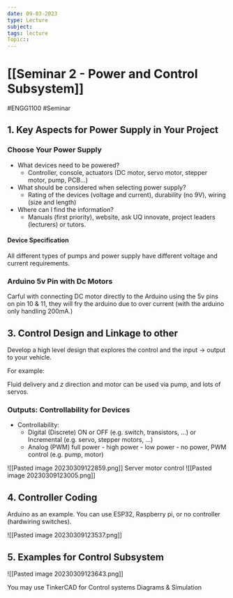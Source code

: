 ```yaml
---
date: 09-03-2023
type: Lecture
subject: 
tags: lecture
Topic:: 
---
```

# [[Seminar 2 - Power and Control Subsystem]]
#ENGG1100 #Seminar

## 1. Key Aspects for Power Supply in Your Project

### Choose Your Power Supply
- What devices need to be powered?
	- Controller, console, actuators (DC motor, servo motor, stepper motor, pump, PCB...)
- What should be considered when selecting power supply?
	- Rating of the devices (voltage and current), durability (no 9V), wiring (size and length)
- Where can I find the information?
	- Manuals (first priority), website, ask UQ innovate, project leaders (lecturers) or tutors.


#### Device Specification
All different types of pumps and power supply have different voltage and current requirements.

### Arduino 5v Pin with Dc Motors
 Carful with connecting DC motor directly to the Arduino using the 5v pins on pin 10 & 11, they will fry the arduino due to over current (with the arduino only handling 200mA.)


## 3. Control Design and Linkage to other

Develop a high level design that explores the control and the input $\to$ output to your vehicle.

For example: 

Fluid delivery and $z$ direction and motor can be used via pump, and lots of servos.

### Outputs: Controllability for Devices

- Controllability:
	- Digital (Discrete) ON or OFF (e.g. switch, transistors, ...) or Incremental (e.g. servo, stepper motors, ...)
	- Analog (PWM) full power - high power - low power - no power, PWM control (e.g. pump, motor)

![[Pasted image 20230309122859.png]]
Server motor control 
![[Pasted image 20230309123005.png]]

## 4. Controller Coding

Arduino as an example. You can use ESP32, Raspberry pi, or no controller (hardwiring switches).

![[Pasted image 20230309123537.png]]

## 5. Examples for Control Subsystem
![[Pasted image 20230309123643.png]]

You may use TinkerCAD for Control systems Diagrams & Simulation